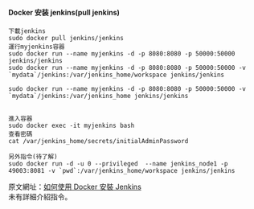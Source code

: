 #### Docker 安装 jenkins(pull jenkins)

~~~
下載jenkins
sudo docker pull jenkins/jenkins
運行myjenkins容器
sudo docker run --name myjenkins -d -p 8080:8080 -p 50000:50000 jenkins/jenkins
sudo docker run --name myjenkins -d -p 8080:8080 -p 50000:50000 -v `mydata`/jenkins:/var/jenkins_home/workspace jenkins/jenkins

sudo docker run --name myjenkins -d -p 8080:8080 -p 50000:50000 -v `mydata`/jenkins:/var/jenkins_home jenkins/jenkins


進入容器
sudo docker exec -it myjenkins bash
查看密碼
cat /var/jenkins_home/secrets/initialAdminPassword

另外指令(待了解)
sudo docker run -d -u 0 --privileged  --name jenkins_node1 -p 49003:8081 -v `pwd`:/var/jenkins_home/workspace jenkins/jenkins
~~~


原文網址：<a href="https://kknews.cc/code/jlrxe66.html">如何使用 Docker 安裝 Jenkins</a><br>
未有詳細介紹指令。
